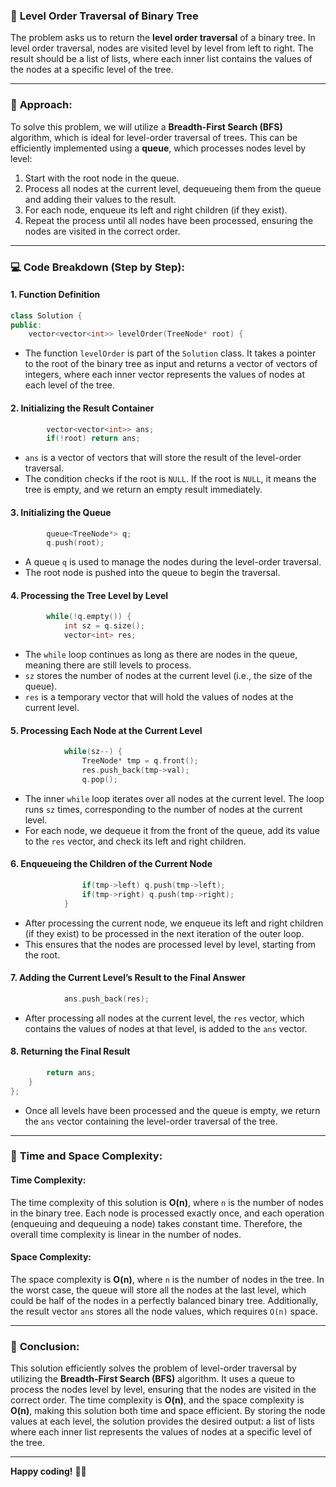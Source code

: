 
### 🌳 **Level Order Traversal of Binary Tree**

The problem asks us to return the **level order traversal** of a binary tree. In level order traversal, nodes are visited level by level from left to right. The result should be a list of lists, where each inner list contains the values of the nodes at a specific level of the tree.

---

### 🔑 **Approach:**

To solve this problem, we will utilize a **Breadth-First Search (BFS)** algorithm, which is ideal for level-order traversal of trees. This can be efficiently implemented using a **queue**, which processes nodes level by level:
1. Start with the root node in the queue.
2. Process all nodes at the current level, dequeueing them from the queue and adding their values to the result.
3. For each node, enqueue its left and right children (if they exist).
4. Repeat the process until all nodes have been processed, ensuring the nodes are visited in the correct order.

---

### 💻 **Code Breakdown (Step by Step):**

#### **1. Function Definition**

```cpp
class Solution {
public:
    vector<vector<int>> levelOrder(TreeNode* root) {
```

- The function `levelOrder` is part of the `Solution` class. It takes a pointer to the root of the binary tree as input and returns a vector of vectors of integers, where each inner vector represents the values of nodes at each level of the tree.

#### **2. Initializing the Result Container**

```cpp
        vector<vector<int>> ans;
        if(!root) return ans;
```

- `ans` is a vector of vectors that will store the result of the level-order traversal.
- The condition checks if the root is `NULL`. If the root is `NULL`, it means the tree is empty, and we return an empty result immediately.

#### **3. Initializing the Queue**

```cpp
        queue<TreeNode*> q;
        q.push(root);
```

- A queue `q` is used to manage the nodes during the level-order traversal.
- The root node is pushed into the queue to begin the traversal.

#### **4. Processing the Tree Level by Level**

```cpp
        while(!q.empty()) {
            int sz = q.size();
            vector<int> res;
```

- The `while` loop continues as long as there are nodes in the queue, meaning there are still levels to process.
- `sz` stores the number of nodes at the current level (i.e., the size of the queue).
- `res` is a temporary vector that will hold the values of nodes at the current level.

#### **5. Processing Each Node at the Current Level**

```cpp
            while(sz--) {
                TreeNode* tmp = q.front();
                res.push_back(tmp->val);
                q.pop();
```

- The inner `while` loop iterates over all nodes at the current level. The loop runs `sz` times, corresponding to the number of nodes at the current level.
- For each node, we dequeue it from the front of the queue, add its value to the `res` vector, and check its left and right children.

#### **6. Enqueueing the Children of the Current Node**

```cpp
                if(tmp->left) q.push(tmp->left);
                if(tmp->right) q.push(tmp->right);
            }
```

- After processing the current node, we enqueue its left and right children (if they exist) to be processed in the next iteration of the outer loop.
- This ensures that the nodes are processed level by level, starting from the root.

#### **7. Adding the Current Level’s Result to the Final Answer**

```cpp
            ans.push_back(res);
```

- After processing all nodes at the current level, the `res` vector, which contains the values of nodes at that level, is added to the `ans` vector.

#### **8. Returning the Final Result**

```cpp
        return ans;
    }
};
```

- Once all levels have been processed and the queue is empty, we return the `ans` vector containing the level-order traversal of the tree.

---

### 🧠 **Time and Space Complexity:**

#### **Time Complexity:**

The time complexity of this solution is **O(n)**, where `n` is the number of nodes in the binary tree. Each node is processed exactly once, and each operation (enqueuing and dequeuing a node) takes constant time. Therefore, the overall time complexity is linear in the number of nodes.

#### **Space Complexity:**

The space complexity is **O(n)**, where `n` is the number of nodes in the tree. In the worst case, the queue will store all the nodes at the last level, which could be half of the nodes in a perfectly balanced binary tree. Additionally, the result vector `ans` stores all the node values, which requires `O(n)` space.

---

### 🎯 **Conclusion:**

This solution efficiently solves the problem of level-order traversal by utilizing the **Breadth-First Search (BFS)** algorithm. It uses a queue to process the nodes level by level, ensuring that the nodes are visited in the correct order. The time complexity is **O(n)**, and the space complexity is **O(n)**, making this solution both time and space efficient. By storing the node values at each level, the solution provides the desired output: a list of lists where each inner list represents the values of nodes at a specific level of the tree.

---

**Happy coding!** 🌱✨